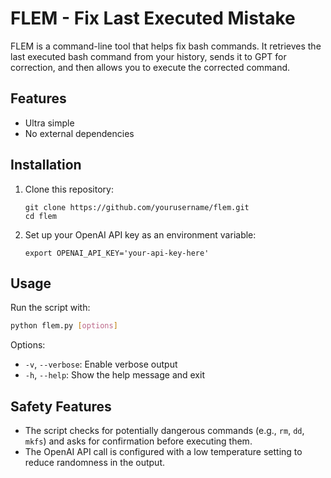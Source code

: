 # FLEM - Fix Last Executed Mistake

FLEM is a command-line tool that helps fix bash commands. It retrieves the last executed bash command from your history, sends it to GPT for correction, and then allows you to execute the corrected command.
 
## Features

* Ultra simple
* No external dependencies

## Installation

1. Clone this repository:
   ```
   git clone https://github.com/yourusername/flem.git
   cd flem
   ```
 
2. Set up your OpenAI API key as an environment variable:
   ```
   export OPENAI_API_KEY='your-api-key-here'
   ```

## Usage

Run the script with:
``` sh
python flem.py [options]
```
Options:
- `-v`, `--verbose`: Enable verbose output
- `-h`, `--help`: Show the help message and exit

## Safety Features

- The script checks for potentially dangerous commands (e.g., `rm`, `dd`, `mkfs`) and asks for confirmation before executing them.
- The OpenAI API call is configured with a low temperature setting to reduce randomness in the output.
